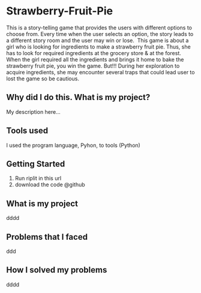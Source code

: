 # Strawberry-Fruit-Pie
This is a story-telling game that provides the users with different options to choose from.
Every time when the user selects an option, the story leads to a different story room and the user may win or lose. 
This game is about a girl who is looking for ingredients to make a strawberry fruit pie.
Thus, she has to look for required ingredients at the grocery store & at the forest.
When the girl required all the ingredients and brings it home to bake the strawberry fruit pie, you win the game.
But!!! During her exploration to acquire ingredients, she may encounter several traps that could lead user to lost the game so be cautious. 

## Why did I do this. What is my project?
My description here...

## Tools used
I used the program language, Pyhon, to  tools (Python)

## Getting Started
1. Run riplit in this url
2. download the code @github

## What is my project
dddd

## Problems that I faced
ddd

## How I solved my problems
dddd

